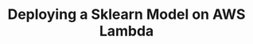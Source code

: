 ---
title: Deploying a Sklearn Model on AWS Lambda
tags: [Python, AWS Lambda, Data Science]
style: border
color: primary
external_url: https://medium.com/geekculture/deploying-a-sklearn-model-on-aws-lambda-b649ce58bac2
description: Deploy a pre-trained Linear Regression in AWS Lambda using Layers and scikit-learn (Python code examples).
---
